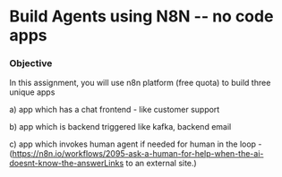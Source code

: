 # Build Agents using N8N -- no code apps

### Objective
In this assignment, you will use n8n platform (free quota) to build three unique apps 

a) app which has a chat frontend - like customer support

b) app which is backend triggered  like kafka, backend email

c) app which invokes human agent if needed for human in the loop - (https://n8n.io/workflows/2095-ask-a-human-for-help-when-the-ai-doesnt-know-the-answerLinks to an external site.)
